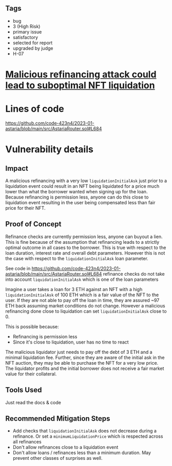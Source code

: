 ## Tags

- bug
- 3 (High Risk)
- primary issue
- satisfactory
- selected for report
- upgraded by judge
- H-07

# [Malicious refinancing attack could lead to suboptimal NFT liquidation](https://github.com/code-423n4/2023-01-astaria-findings/issues/430) 

# Lines of code

https://github.com/code-423n4/2023-01-astaria/blob/main/src/AstariaRouter.sol#L684


# Vulnerability details

## Impact
A malicious refinancing with a very low `liquidationInitialAsk` just prior to a liquidation event could result in an NFT being liquidated for a price much lower than what the borrower wanted when signing up for the loan. Because refinancing is permission less, anyone can do this close to liquidation event resulting in the user being compensated less than fair price for their NFT. 

## Proof of Concept

Refinance checks are currently permission less, anyone can buyout a lien. This is fine because of the assumption that refinancing leads to a strictly optimal outcome in all cases to the borrower. This is true with respect to the loan duration, interest rate and overall debt parameters. However this is not the case with respect to the `liquidationInitialAsk` loan parameter.

See code in https://github.com/code-423n4/2023-01-astaria/blob/main/src/AstariaRouter.sol#L684 refinance checks do not take into account `liquidationInitialAsk` which is one of the loan parameters

Imagine a user takes a loan for 3 ETH against an NFT with a high `liquidationInitialAsk` of 100 ETH which is a fair value of the NFT to the user. If they are not able to pay off the loan in time, they are assured ~97 ETH back assuming market conditions do not change. However a malicious refinancing done close to liquidation can set `liquidationInitialAsk` close to 0.

This is possible because:
-  Refinancing is permission less
-  Since it's close to liquidation, user has no time to react

The malicious liquidator just needs to pay off the debt of 3 ETH and a minimal liquidation fee. Further, since they are aware of the initial ask in the NFT auction, they may be able to purchase the NFT for a very low price. The liquidator profits and the initial borrower does not receive a fair market value for their collateral.


## Tools Used
Just read the docs & code

## Recommended Mitigation Steps
- Add checks that `liquidationInitialAsk` does not decrease during a refinance. Or set a `minimumLiquidationPrice` which is respected across all refinances
- Don't allow refinances close to a liquidation event
- Don't allow loans / refinances less than a minimum duration. May prevent other classes of surprises as well. 